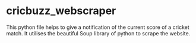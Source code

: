 # cricbuzz_webscraper

This python file helps to give a notification of the current score of a cricket match.
It utilises the beautiful Soup library of python to scrape the website.
